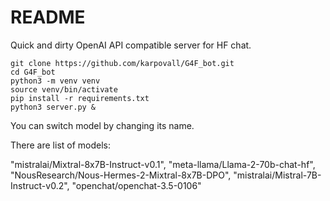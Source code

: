 # README

Quick and dirty OpenAI API compatible server for HF chat.

```shell
git clone https://github.com/karpovall/G4F_bot.git
cd G4F_bot
python3 -m venv venv
source venv/bin/activate
pip install -r requirements.txt
python3 server.py &
```
You can switch model by changing its name.

There are list of models:

"mistralai/Mixtral-8x7B-Instruct-v0.1",
"meta-llama/Llama-2-70b-chat-hf",
"NousResearch/Nous-Hermes-2-Mixtral-8x7B-DPO",
"mistralai/Mistral-7B-Instruct-v0.2",
"openchat/openchat-3.5-0106"
